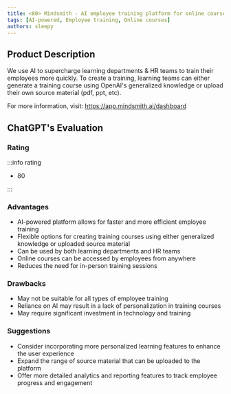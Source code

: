 ```yaml
---
title: <80> Mindsmith - AI employee training platform for online courses
tags: [AI-powered, Employee training, Online courses]
authors: sleepy
---
```


## Product Description

We use AI to supercharge learning departments &amp; HR teams to train their employees more quickly. To create a training, learning teams can either generate a training course using OpenAI's generalized knowledge or upload their own source material (pdf, ppt, etc).

For more information, visit: https://app.mindsmith.ai/dashboard

## ChatGPT's Evaluation

### Rating

:::info rating

- 80

:::

### Advantages

- AI-powered platform allows for faster and more efficient employee training
- Flexible options for creating training courses using either generalized knowledge or uploaded source material
- Can be used by both learning departments and HR teams
- Online courses can be accessed by employees from anywhere
- Reduces the need for in-person training sessions


### Drawbacks

- May not be suitable for all types of employee training
- Reliance on AI may result in a lack of personalization in training courses
- May require significant investment in technology and training

### Suggestions

- Consider incorporating more personalized learning features to enhance the user experience
- Expand the range of source material that can be uploaded to the platform
- Offer more detailed analytics and reporting features to track employee progress and engagement